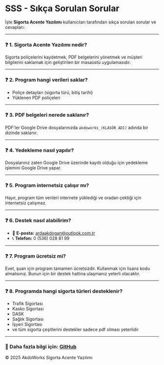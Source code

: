 # SSS - Sıkça Sorulan Sorular

İşte **Sigorta Acente Yazılımı** kullanıcıları tarafından sıkça sorulan sorular ve cevapları:

---

### ❓ 1. Sigorta Acente Yazılımı nedir?
Sigorta poliçelerini kaydetmek, PDF belgelerini yönetmek ve müşteri bilgilerini saklamak için geliştirilen bir masaüstü uygulamasıdır.

---

### ❓ 2. Program hangi verileri saklar?
- Poliçe detayları (sigorta türü, bitiş tarihi)
- Yüklenen PDF poliçeleri

---

### ❓ 3. PDF belgeleri nerede saklanır?
PDF'ler Google Drive dosyalarınızda `akdoworks_(KLASÖR ADI)` adında bir dizinde saklanır.

---

### ❓ 4. Yedekleme nasıl yapılır?
Dosyalarınız zaten Google Drive üzerinde kayıtlı olduğu için yedekleme işlemini Google Drive yapar.

---

### ❓ 5. Program internetsiz çalışır mı?
Hayır, program tüm verileri internete yüklediği ve oradan çektiği için internetsiz çalışmaz.

---

### ❓ 6. Destek nasıl alabilirim?
- 📩 **E-posta:** ardaakdogan@outlook.com.tr
- 📞 **Telefon:** 0 (536) 028 81 99

---

### ❓ 7. Program ücretsiz mi?
Evet, şuan için program tamamen ücretsizdir. Kullanmak için lisans kodu almalısınız. Bunun için bir destek hattına ulaşmanız yeterli olacaktır.

---

### ❓ 8. Programda hangi sigorta türleri desteklenir?
- Trafik Sigortası
- Kasko Sigortası
- DASK
- Sağlık Sigortası
- İşyeri Sigortası
- ve tüm sigorta çeşitlerini destekler sadece pdf olması yeterlidir

---

### 🎯 Daha fazla bilgi için: [GitHub](https://github.com/ArdaKDGN/SigortaAcenteYazilimi)

© 2025 AkdoWorks Sigorta Acente Yazılımı
